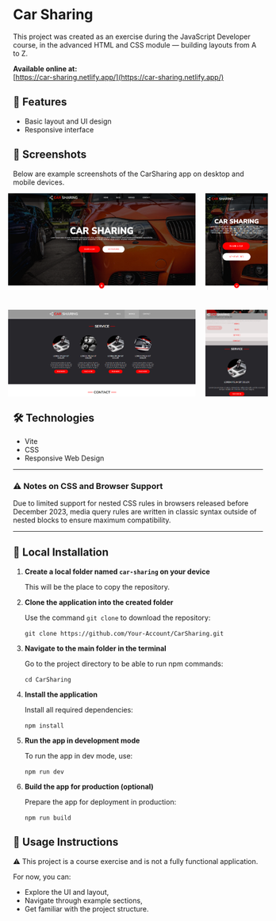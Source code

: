 # Car Sharing

This project was created as an exercise during the JavaScript Developer course, in the advanced HTML and CSS module — building layouts from A to Z.

**Available online at:**  
[https://car-sharing.netlify.app/](https://car-sharing.netlify.app/)

## 🚀 Features

- Basic layout and UI design
- Responsive interface

## 📸 Screenshots

Below are example screenshots of the CarSharing app on desktop and mobile devices.

<div style="display: flex; justify-content: center; gap: 10px; margin-bottom: 40px">
  <img src="src/docs/screenshots/desktop-view1.png" alt="Desktop view" width="75%" style="margin-right: 10px;">
  <img src="src/docs/screenshots/mobile-view1.png" alt="Mobile view" width="25%">
</div>

<div style="display: flex; justify-content: center; gap: 10px;">
  <img src="src/docs/screenshots/desktop-view2.png" alt="Desktop view" width="75%" style="margin-right: 10px;">
  <img src="src/docs/screenshots/mobile-view2.png" alt="Mobile view" width="25%">
</div>

## 🛠️ Technologies

- Vite
- CSS
- Responsive Web Design

---

### ⚠️ Notes on CSS and Browser Support

Due to limited support for nested CSS rules in browsers released before December 2023, media query rules are written in classic syntax outside of nested blocks to ensure maximum compatibility.

---

## 🔧 Local Installation

1. **Create a local folder named `car-sharing` on your device**

   This will be the place to copy the repository.

2. **Clone the application into the created folder**

   Use the command `git clone` to download the repository:

   `git clone https://github.com/Your-Account/CarSharing.git`

3. **Navigate to the main folder in the terminal**

   Go to the project directory to be able to run npm commands:

   `cd CarSharing`

4. **Install the application**

   Install all required dependencies:

   `npm install`

5. **Run the app in development mode**

   To run the app in dev mode, use:

   `npm run dev`

6. **Build the app for production (optional)**

   Prepare the app for deployment in production:

   `npm run build`

## 🧾 Usage Instructions

⚠️ This project is a course exercise and is not a fully functional application. 

For now, you can:

- Explore the UI and layout,
- Navigate through example sections,
- Get familiar with the project structure.
